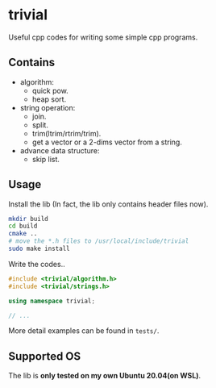 # trivial

Useful cpp codes for writing some simple cpp programs.

## Contains

- algorithm: 
    - quick pow.
    - heap sort.
- string operation:
    - join.
    - split.
    - trim(ltrim/rtrim/trim).
    - get a vector or a 2-dims vector from a string.
- advance data structure:
    - skip list.

## Usage

Install the lib (In fact, the lib only contains header files now).


```bash
mkdir build
cd build
cmake ..
# move the *.h files to /usr/local/include/trivial 
sudo make install 
```
Write the codes..

```cpp
#include <trivial/algorithm.h>
#include <trivial/strings.h>

using namespace trivial;

// ...
```

More detail examples can be found in `tests/`.

## Supported OS

The lib is **only tested on my own Ubuntu 20.04(on WSL)**.
